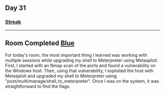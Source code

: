 ## Day 31
### [**Streak**](https://tryhackme.com/Tushig3531/streak)
---
**Room Completed**
[**Blue**](https://tryhackme.com/room/blue)
---
For today's room, the most important thing I learned was working with multiple sessions while upgrading my shell to Meterpreter using Metasploit.
First, I started with an Nmap scan of the ports and found a vulnerability on the Windows host. Then, using that vulnerability, I exploited the host with Metasploit and upgraded my shell to Meterpreter using "post/multi/manage/shell_to_meterpreter". Once I was on the system, it was straightforward to find the flags.

